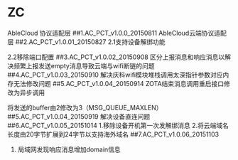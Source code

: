 # ZC
AbleCloud 协议适配层
##1.AC_PCT_v1.0.0_20150811
AbleCloud云端协议适配层
##2.AC_PCT_v1.0.01_20150827
2.1支持设备解绑功能

2.2移除端口配置
##3.AC_PCT_v1.0.02_20150908
区分上报消息和响应消息以解决频繁上报发送empty消息导致云端与wifi断链的问题
##4.AC_PCT_v1.0.03_20150910
解决庆科wifi模块堆栈调用太深指针参数对应内存无法修改问题
##5.AC_PCT_v1.0.04_20150914
ZOTA结束消息调用重启接口修改为异步调用

将发送的buffer由2修改为3（MSG_QUEUE_MAXLEN）
##5.AC_PCT_v1.0.04_20150919
解决设备直连问题
##6.AC_PCT_v1.0.05_20151014
1.移除设备开机第一次发解绑消息
2.将云端域名长度由20字节扩展到24字节以支持海外域名
##7.AC_PCT_v1.0.06_20151103
1. 局域网发现响应消息增加domain信息

